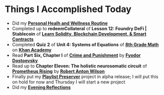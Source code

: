 # Things I Accomplished Today

- Did my **[Personal Healh and Wellness Routine](../../routines/2024/personal-health-and-wellness-routine/personal-health-and-wellness-routine-2024-week-12.md)**
- Completed up to **redeemCollateral** of **Lesson 12: Foundry DeFi | Stablecoin** of **[Learn Solidity, Blockchain Development, & Smart Contracts](https://www.youtube.com/watch?v=umepbfKp5rI)**
- Completed **Quiz 2** of **Unit 4: Systems of Equations** of **[8th Grade Math](https://www.khanacademy.org/math/cc-eighth-grade-math)** on **[Khan Academy](https://www.khanacademy.org)**
- Read **Part Six, Chapter I** of **[Crime and Punishment](https://www.goodreads.com/book/show/7144.Crime_and_Punishment)** by **[Fyodor Dostoevsky](https://www.goodreads.com/author/show/3137322.Fyodor_Dostoevsky)**
- Read up to **Chapter Eleven: The holistic neurosomatic circuit** of **[Prometheus Rising](https://www.goodreads.com/book/show/28597.Prometheus_Rising)** by **[Robert Anton Wilson](https://www.goodreads.com/author/show/2918.Robert_Anton_Wilson)**
- Finally put my **[Playlist Preserver](https://github.com/evorhard/Playlist-Preserver)** project in alpha release; I will put this on hold for now and Thursday I will start a new project
- Did my **[Evening Reflections](../../routines/evening-reflections.md)**

